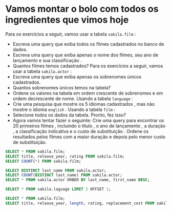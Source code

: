# Vamos montar o bolo com todos os ingredientes que vimos hoje
Para os exercícios a seguir, vamos usar a tabela `sakila.film` :
- Escreva uma query que exiba todos os filmes cadastrados no banco de dados.
- Escreva uma query que exiba apenas o nome dos filmes, seu ano de lançamento e sua classificação .
- Quantos filmes temos cadastrados?
Para os exercícios a seguir, vamos usar a tabela `sakila.actor` :
- Escreva uma query que exiba apenas os sobrenomes únicos cadastrados.
- Quantos sobrenomes únicos temos na tabela?
- Ordene os valores na tabela em ordem crescente de sobrenomes e em ordem decrescente de nome.
Usando a tabela `language` :
- Crie uma pesquisa que mostre os 5 idiomas cadastrados , mas não mostre o idioma `english` .
Usando a tabela `film` :
- Selecione todos os dados da tabela. Pronto, fez isso?
- Agora vamos tentar fazer o seguinte: Crie uma query para encontrar os 20 primeiros filmes , incluindo o título , o ano de lançamento , a duração , a classificação indicativa e o custo de substituição . Ordene os resultados pelos filmes com a maior duração e depois pelo menor custo de substituição.

```sql
SELECT * FROM sakila.film;
SELECT title, release_year, rating FROM sakila.film;
SELECT COUNT(*) FROM sakila.film;

SELECT DISTINCT last_name FROM sakila.actor;
SELECT COUNT(DISTINCT last_name) FROM sakila.actor;
SELECT * FROM sakila.actor ORBER BY last_name, first_name DESC;

SELECT * FROM sakila.laguage LIMIT 5 OFFSET 1;

SELECT * FROM sakila.film;
SELECT title, release_year, length, rating, replacement_cost FROM sakila.film ORBER BY length DESC, raplacement_cot ASC LIMIT 20;
